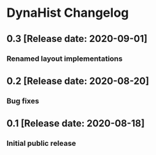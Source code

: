 # DynaHist Changelog
## 0.3 [Release date: 2020-09-01]
### Renamed layout implementations
## 0.2 [Release date: 2020-08-20]
### Bug fixes
## 0.1 [Release date: 2020-08-18]
### Initial public release
